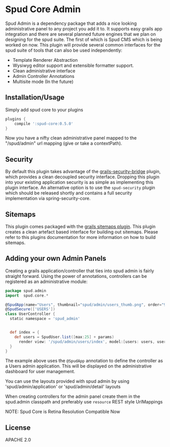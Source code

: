 Spud Core Admin
===============

Spud Admin is a dependency package that adds a nice looking administrative panel to any project you add it to. It supports easy grails app integration and there are several planned future engines that we plan on designing for the spud suite. The first of which is Spud CMS which is being worked on now. This plugin will provide several common interfaces for the spud suite of tools that can also be used independently:

* Template Renderer Abstraction
* Wysiwyg editor support and extensible formatter support.
* Clean administrative interface
* Admin Controller Annotations
* Multisite mode (In the future)

Installation/Usage
------------------

Simply add spud core to your plugins

```groovy
plugins {
	compile ':spud-core:0.5.0'
}
```

Now you have a nifty clean administrative panel mapped to the "/spud/admin" url mapping (give or take a contextPath).

Security
--------

By default this plugin takes advantage of the [grails-security-bridge](http://grails.org/plugin/security-bridge) plugin, which provides a clean decoupled security interface. Dropping this plugin into your existing application security is as simple as implementing this plugin interface. An alternative option is to use the `spud-security` plugin which should be released shortly and contains a full security implementation via spring-security-core.

Sitemaps
--------

This plugin comes packaged with the [grails sitemaps plugin](http://grails.org/plugin/sitemaps). This plugin creates a clean artefact based interface for building out sitemaps. Please refer to this plugins documentation for more information on how to build sitemaps.

Adding your own Admin Panels
-----------------------------

Creating a grails application/controller that ties into spud admin is fairly straight forward. Using the power of annotations, controllers can be registered as an administrative module:

```groovy
package spud.admin
import  spud.core.*

@SpudApp(name="Users", thumbnail="spud/admin/users_thumb.png", order="99")
@SpudSecure(['USERS'])
class UserController {
  static namespace = 'spud_admin'


  def index = {
    def users = SpudUser.list([max:25] + params)
      render view: '/spud/admin/users/index', model:[users: users, userCount: SpudUser.count()]
  }
}
```

The example above uses the `@SpudApp` annotation to define the controller as a Users admin application. This will be displayed on the administrative dashboard for user management.

You can use the layouts provided with spud admin by using 'spud/admin/application' or 'spud/admin/detail' layouts

When creating controllers for the admin panel create them in the spud.admin classpath and preferably use `resource` REST style UrlMappings

NOTE: Spud Core is Retina Resolution Compatible Now

License
-------
APACHE 2.0

